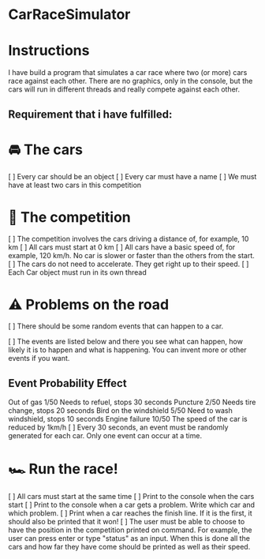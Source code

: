 # CarRaceSimulator
# Instructions

I have build a program that simulates a car race where two (or more) cars race against each other. There are no graphics, only in the console, but the cars will run in different threads and really compete against each other.

## Requirement that i have fulfilled: 

# 🚘 The cars

[ ] Every car should be an object
[ ] Every car must have a name
[ ] We must have at least two cars in this competition
# 🏁 The competition

[ ] The competition involves the cars driving a distance of, for example, 10 km
[ ] All cars must start at 0 km
[ ] All cars have a basic speed of, for example, 120 km/h. No car is slower or faster than the others from the start.
[ ] The cars do not need to accelerate. They get right up to their speed.
[ ] Each Car object must run in its own thread
# ⚠️ Problems on the road

[ ] There should be some random events that can happen to a car.

[ ] The events are listed below and there you see what can happen, how likely it is to happen and what is happening. You can invent more or other events if you want.

## Event	Probability	Effect
Out of gas	1/50	Needs to refuel, stops 30 seconds
Puncture	2/50	Needs tire change, stops 20 seconds
Bird on the windshield	5/50	Need to wash windshield, stops 10 seconds
Engine failure	10/50	The speed of the car is reduced by 1km/h
[ ] Every 30 seconds, an event must be randomly generated for each car. Only one event can occur at a time.

# 🏎️ Run the race!

[ ] All cars must start at the same time
[ ] Print to the console when the cars start
[ ] Print to the console when a car gets a problem. Write which car and which problem.
[ ] Print when a car reaches the finish line. If it is the first, it should also be printed that it won!
[ ] The user must be able to choose to have the position in the competition printed on command. For example, the user can press enter or type "status" as an input. When this is done all the cars and how far they have come should be printed as well as their speed.
